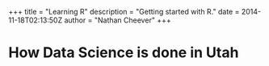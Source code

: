 +++
title = "Learning R"
description = "Getting started with R."
date = 2014-11-18T02:13:50Z
author = "Nathan Cheever"
+++

# How Data Science is done in Utah
